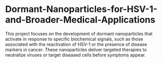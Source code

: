 # Dormant-Nanoparticles-for-HSV-1-and-Broader-Medical-Applications
This project focuses on the development of dormant nanoparticles that activate in response to specific biochemical signals, such as those associated with the reactivation of HSV-1 or the presence of disease markers in cancer. These nanoparticles deliver targeted therapies to neutralize viruses or target diseased cells before symptoms appear.
